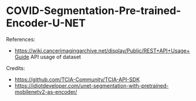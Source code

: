 # COVID-Segmentation-Pre-trained-Encoder-U-NET

References:                                                                                                 
  - https://wiki.cancerimagingarchive.net/display/Public/REST+API+Usage+Guide API usage of dataset


Credits:                                                                                                    
  - https://github.com/TCIA-Community/TCIA-API-SDK
  - https://idiotdeveloper.com/unet-segmentation-with-pretrained-mobilenetv2-as-encoder/
